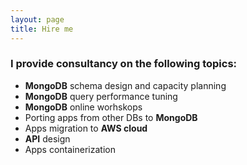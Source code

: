 ```yaml
---
layout: page
title: Hire me
---
```


### I provide consultancy on the following topics:
* **MongoDB** schema design and capacity planning
* **MongoDB** query performance tuning
* **MongoDB** online worhskops
* Porting apps from other DBs to **MongoDB**
* Apps migration to **AWS cloud**
* **API** design
* Apps containerization



